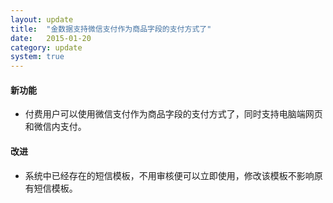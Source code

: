 ```yaml
---
layout: update
title:  "金数据支持微信支付作为商品字段的支付方式了"
date:   2015-01-20
category: update
system: true
---
```

#### 新功能
* 付费用户可以使用微信支付作为商品字段的支付方式了，同时支持电脑端网页和微信内支付。

#### 改进
* 系统中已经存在的短信模板，不用审核便可以立即使用，修改该模板不影响原有短信模板。
